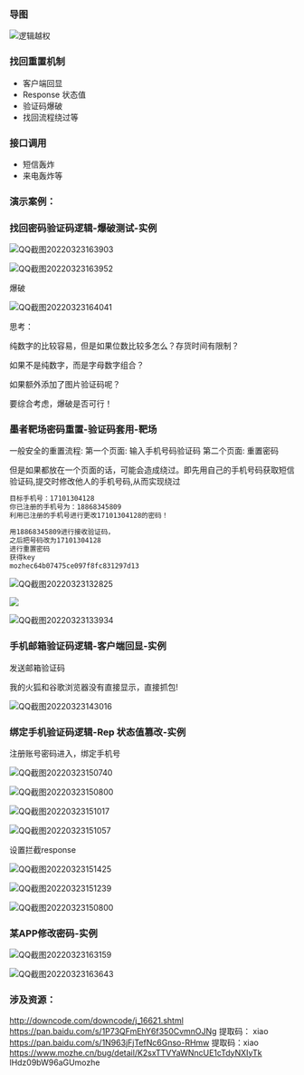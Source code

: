 



### 导图

![逻辑越权](image35/逻辑越权.png)



### 找回重置机制

- 客户端回显
- Response 状态值
- 验证码爆破
- 找回流程绕过等

### 接口调用

- 短信轰炸
- 来电轰炸等

### 演示案例：

### 找回密码验证码逻辑-爆破测试-实例



![QQ截图20220323163903](image35/QQ截图20220323163903.png)



![QQ截图20220323163952](image35/QQ截图20220323163952.png)



爆破



![QQ截图20220323164041](image35/QQ截图20220323164041.png)

思考：

纯数字的比较容易，但是如果位数比较多怎么？存货时间有限制？

如果不是纯数字，而是字母数字组合？

如果额外添加了图片验证码呢？

要综合考虑，爆破是否可行！



### 墨者靶场密码重置-验证码套用-靶场

一般安全的重置流程:
第一个页面:
输入手机号码验证码
第二个页面:
重置密码

但是如果都放在一个页面的话，可能会造成绕过。即先用自己的手机号码获取短信验证码,提交时修改他人的手机号码,从而实现绕过

```txt
目标手机号：17101304128
你已注册的手机号为：18868345809
利用已注册的手机号进行更改17101304128的密码！

用18868345809进行接收验证码，
之后把号码改为17101304128
进行重置密码
获得key
mozhec64b07475ce097f8fc831297d13


```

![QQ截图20220323132825](image35/QQ截图20220323132825.png)

![](image35/QQ截图20220323133235.png)

![QQ截图20220323133934](image35/QQ截图20220323133934.png)



### 手机邮箱验证码逻辑-客户端回显-实例

发送邮箱验证码

我的火狐和谷歌浏览器没有直接显示，直接抓包!

![QQ截图20220323143016](image35/QQ截图20220323143016.png)

### 绑定手机验证码逻辑-Rep 状态值篡改-实例



注册账号密码进入，绑定手机号

![QQ截图20220323150740](image35/QQ截图20220323150740.png)

![QQ截图20220323150800](image35/QQ截图20220323150800.png)



![QQ截图20220323151017](image35/QQ截图20220323151017.png)







![QQ截图20220323151057](image35/QQ截图20220323151057.png)

设置拦截response

![QQ截图20220323151425](image35/QQ截图20220323151425.png)



![QQ截图20220323151239](image35/QQ截图20220323151239.png)



![QQ截图20220323150800](image35/QQ截图20220323150800.png)

### 某APP修改密码-实例

 



![QQ截图20220323163159](image35/QQ截图20220323163159.png)

![QQ截图20220323163643](image35/QQ截图20220323163643.png)



### 

### 涉及资源：

http://downcode.com/downcode/j_16621.shtml
https://pan.baidu.com/s/1P73QFmEhY6f350CvmnOJNg 提取码：
xiao
https://pan.baidu.com/s/1N963jFjTefNc6Gnso-RHmw 提取码：xiao
https://www.mozhe.cn/bug/detail/K2sxTTVYaWNncUE1cTdyNXIyTk
lHdz09bW96aGUmozhe